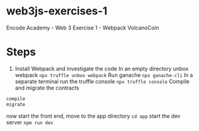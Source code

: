 # web3js-exercises-1
Encode Academy - Web 3 Exercise 1 - Webpack VolcanoCoin


# Steps

1. Install Webpack and investigate the code
In an empty directory unbox webpack
```npx truffle unbox webpack```
Run ganache
```npx ganache-cli```
In a separate terminal run the truffle console
```npx truffle console```
Compile and migrate the contracts
```sh
compile
migrate
```
now start the front end, move to the app directory
```cd app```
start the dev server
```npm run dev```

